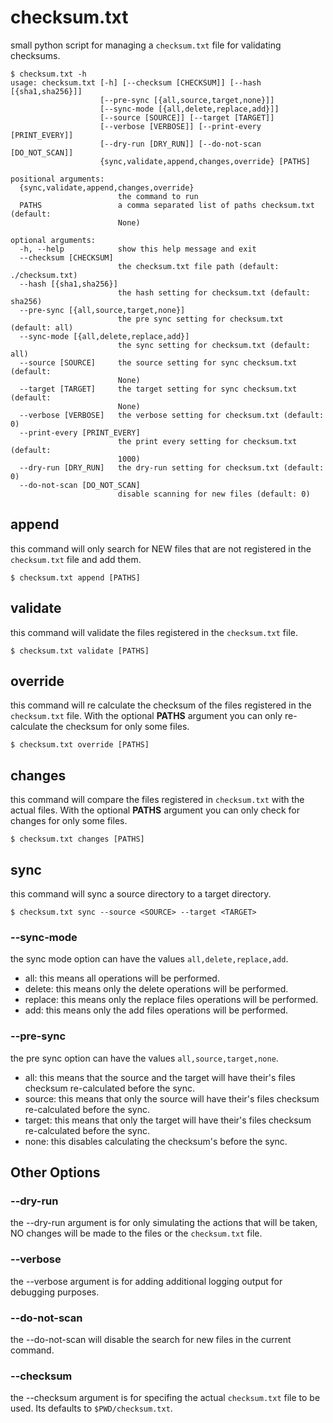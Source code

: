 # checksum.txt

small python script for managing a ```checksum.txt``` file for validating checksums.

```
$ checksum.txt -h
usage: checksum.txt [-h] [--checksum [CHECKSUM]] [--hash [{sha1,sha256}]]
                    [--pre-sync [{all,source,target,none}]]
                    [--sync-mode [{all,delete,replace,add}]]
                    [--source [SOURCE]] [--target [TARGET]]
                    [--verbose [VERBOSE]] [--print-every [PRINT_EVERY]]
                    [--dry-run [DRY_RUN]] [--do-not-scan [DO_NOT_SCAN]]
                    {sync,validate,append,changes,override} [PATHS]

positional arguments:
  {sync,validate,append,changes,override}
                        the command to run
  PATHS                 a comma separated list of paths checksum.txt (default:
                        None)

optional arguments:
  -h, --help            show this help message and exit
  --checksum [CHECKSUM]
                        the checksum.txt file path (default: ./checksum.txt)
  --hash [{sha1,sha256}]
                        the hash setting for checksum.txt (default: sha256)
  --pre-sync [{all,source,target,none}]
                        the pre sync setting for checksum.txt (default: all)
  --sync-mode [{all,delete,replace,add}]
                        the sync setting for checksum.txt (default: all)
  --source [SOURCE]     the source setting for sync checksum.txt (default:
                        None)
  --target [TARGET]     the target setting for sync checksum.txt (default:
                        None)
  --verbose [VERBOSE]   the verbose setting for checksum.txt (default: 0)
  --print-every [PRINT_EVERY]
                        the print every setting for checksum.txt (default:
                        1000)
  --dry-run [DRY_RUN]   the dry-run setting for checksum.txt (default: 0)
  --do-not-scan [DO_NOT_SCAN]
                        disable scanning for new files (default: 0)
```

## append

this command will only search for NEW files that are not registered in the ```checksum.txt``` file and add them.

```
$ checksum.txt append [PATHS]
```

## validate

this command will validate the files registered in the ```checksum.txt``` file.

```
$ checksum.txt validate [PATHS]
```

## override

this command will re calculate the checksum of the files registered in the ```checksum.txt``` file. With the optional **PATHS** argument you can only re-calculate the checksum for only some files.

```
$ checksum.txt override [PATHS]
```

## changes

this command will compare the files registered in ```checksum.txt``` with the actual files. With the optional **PATHS** argument you can only check for changes for only some files.

```
$ checksum.txt changes [PATHS]
```

## sync

this command will sync a source directory to a target directory.

```
$ checksum.txt sync --source <SOURCE> --target <TARGET>
```

### --sync-mode

the sync mode option can have the values ```all,delete,replace,add```.

- all: this means all operations will be performed.
- delete: this means only the delete operations will be performed.
- replace: this means only the replace files operations will be performed.
- add: this means only the add files operations will be performed.

### --pre-sync

the pre sync option can have the values ```all,source,target,none```.

- all: this means that the source and the target will have their's files checksum re-calculated before the sync.
- source: this means that only the source will have their's files checksum re-calculated before the sync.
- target: this means that only the target will have their's files checksum re-calculated before the sync.
- none: this disables calculating the checksum's before the sync.

## Other Options

### --dry-run

the --dry-run argument is for only simulating the actions that will be taken, NO changes will be made to the files or the ```checksum.txt``` file.

### --verbose

the --verbose argument is for adding additional logging output for debugging purposes.

### --do-not-scan

the --do-not-scan will disable the search for new files in the current command.

### --checksum

the --checksum argument is for specifing the actual ```checksum.txt``` file to be used. Its defaults to ```$PWD/checksum.txt```.
